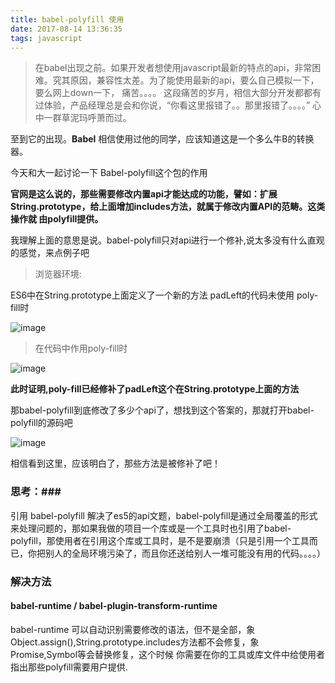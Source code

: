 ```yaml
---
title: babel-polyfill 使用
date: 2017-08-14 13:36:35
tags: javascript
---
```


> 在babel出现之前。如果开发者想使用javascript最新的特点的api，非常困难。究其原因，兼容性太差。为了能使用最新的api，要么自己模拟一下，要么网上down一下，
痛苦。。。。
 这段痛苦的岁月，相信大部分开发都都有过体验，产品经理总是会和你说，“你看这里报错了。。那里报错了。。。。”
心中一群草泥玛呼萧而过。

至到它的出现。**Babel**
相信使用过他的同学，应该知道这是一个多么牛B的转换器。

今天和大一起讨论一下 Babel-polyfill这个包的作用

**官网是这么说的，那些需要修改内置api才能达成的功能，譬如：扩展String.prototype，给上面增加includes方法，就属于修改内置API的范畴。这类操作就
由polyfill提供。**

我理解上面的意思是说。babel-polyfill只对api进行一个修补,说太多没有什么直观的感觉，来点例子吧

> 浏览器环境:

ES6中在String.prototype上面定义了一个新的方法 padLeft的代码未使用 poly-fill时

![image](/images/q1.png)


> 在代码中作用poly-fill时

![image](/images/q2.png)

**此时证明,poly-fill已经修补了padLeft这个在String.prototype上面的方法**


那babel-polyfill到底修改了多少个api了，想找到这个答案的，那就打开babel-polyfill的源码吧

![image](/images/q3.png)

相信看到这里，应该明白了，那些方法是被修补了吧！


### 思考：###

引用 babel-polyfill 解决了es5的api文题，babel-polyfill是通过全局覆盖的形式来处理问题的，那如果我做的项目一个库或是一个工具时也引用了babel-polyfill，那使用者在引用这个库或工具时，是不是要崩溃（只是引用一个工具而已，你把别人的全局环境污染了，而且你还送给别人一堆可能没有用的代码。。。。）



### 解决方法 ###

 #### babel-runtime / babel-plugin-transform-runtime ####
 babel-runtime 可以自动识别需要修改的语法，但不是全部，象 Object.assign(),String.prototype.includes方法都不会修复，象Promise,Symbol等会替换修复，这个时候 你需要在你的工具或库文件中给使用者指出那些polyfill需要用户提供.
